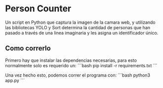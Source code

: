 # Person Counter

Un script en Python que captura la imagen de la camara web, y utilizando las bibliotecas YOLO y Sort determina la cantidad de personas que han pasado a través de una linea imaginaria y les asigna un identificador único.

## Como correrlo

Primero hay que instalar las dependencias necesarias, para esto normalmente
solo es requerido un:
´´´bash
pip install -r requirements.txt
´´´

Una vez hecho esto, podemos correr el programa con:
´´´bash
python3 app.py
´´´
